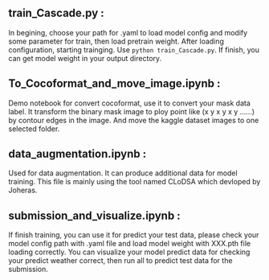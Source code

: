 ## train_Cascade.py :  
In begining, choose your path for .yaml to load model config and modify some parameter for train, then load pretrain weight. After loading configuration, starting trainging. Use ```python train_Cascade.py```.   If finish, you can get model weight in your output directory.  

## To_Cocoformat_and_move_image.ipynb :  
Demo notebook for convert cocoformat, use it to convert your mask data label. It transform the binary mask image to ploy point like (x y x y x y ......) by contour edges in the image. And move the kaggle dataset images to one selected folder.  

## data_augmentation.ipynb	:  
Used for data augmentation. It can produce additional data for model training. This file is mainly using the tool named CLoDSA which devloped by Joheras.  

## submission_and_visualize.ipynb :  
If finish training, you can use it for predict your test data, please check your model config path with .yaml file and load model weight with XXX.pth file loading correctly. You can visualize your model predict data for checking your predict weather correct, then run all to predict test data for the submission.


